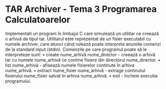 # TAR Archiver - Tema 3 Programarea Calculatoarelor

Implementati un program în limbajul C care simulează un utilitar ce creează o
arhivă de tipul tar. Utilitarul este reprezentat de un fisier executabil cu
numele archiver, care atunci când rulează poate interpreta anumite comenzi de
la standard input (stdin). Comenzile pe care programul poate să le interpreteze
sunt:
• create nume_arhivă nume_director - creează o arhivă tar cu numele nume_arhivă
ce contine fisiere din directorul nume_director.
• list nume_arhivă - afisează numele fisierelor continute în arhiva nume_arhivă.
• extract nume_fisier nume_arhivă - extrage continutul fisierului nume_fisier
salvat în arhiva nume_arhivă.
• exit - încheie executia programului.
